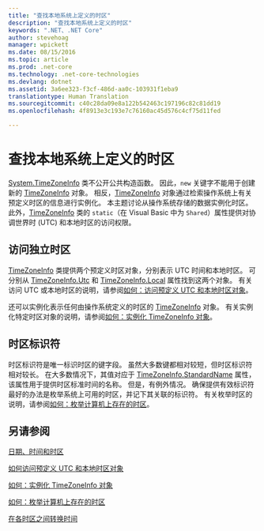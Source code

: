 ```yaml
---
title: "查找本地系统上定义的时区"
description: "查找本地系统上定义的时区"
keywords: ".NET、.NET Core"
author: stevehoag
manager: wpickett
ms.date: 08/15/2016
ms.topic: article
ms.prod: .net-core
ms.technology: .net-core-technologies
ms.devlang: dotnet
ms.assetid: 3a6ee323-f3cf-486d-aa0c-103931f1eba9
translationtype: Human Translation
ms.sourcegitcommit: c40c28da09e8a122b542463c197196c82c81dd19
ms.openlocfilehash: 4f8913e3c193e7c76160ac45d576c4cf75d11fed

---
```


# <a name="finding-the-time-zones-defined-on-a-local-system"></a>查找本地系统上定义的时区

[System.TimeZoneInfo](xref:System.TimeZoneInfo) 类不公开公共构造函数。 因此，`new` 关键字不能用于创建新的 [TimeZoneInfo](xref:System.TimeZoneInfo) 对象。 相反，[TimeZoneInfo](xref:System.TimeZoneInfo) 对象通过检索操作系统上有关预定义时区的信息进行实例化。 本主题讨论从操作系统存储的数据实例化时区。 此外，[TimeZoneInfo](xref:System.TimeZoneInfo) 类的 `static`（在 Visual Basic 中为 `Shared`）属性提供对协调世界时 (UTC) 和本地时区的访问权限。

## <a name="accessing-individual-time-zones"></a>访问独立时区

[TimeZoneInfo](xref:System.TimeZoneInfo) 类提供两个预定义时区对象，分别表示 UTC 时间和本地时区。 可分别从 [TimeZoneInfo.Utc](xref:System.TimeZoneInfo.Utc) 和 [TimeZoneInfo.Local](xref:System.TimeZoneInfo.Local) 属性找到这两个对象。 有关访问 UTC 或本地时区的说明，请参阅[如何：访问预定义 UTC 和本地时区对象](access-utc-and-local.md)。 

还可以实例化表示任何由操作系统定义的时区的 [TimeZoneInfo](xref:System.TimeZoneInfo) 对象。 有关实例化特定时区对象的说明，请参阅[如何：实例化 TimeZoneInfo 对象](instantiate-time-zone-info.md)。

## <a name="time-zone-identifiers"></a>时区标识符

时区标识符是唯一标识时区的键字段。 虽然大多数键都相对较短，但时区标识符相对较长。 在大多数情况下，其值对应于 [TimeZoneInfo.StandardName](xref:System.TimeZoneInfo.StandardName) 属性，该属性用于提供时区标准时间的名称。 但是，有例外情况。 确保提供有效标识符最好的办法是枚举系统上可用的时区，并记下其关联的标识符。 有关枚举时区的说明，请参阅[如何：枚举计算机上存在的时区](enumerate-time-zones.md)。

## <a name="see-also"></a>另请参阅

[日期、时间和时区](index.md)

[如何访问预定义 UTC 和本地时区对象](access-utc-and-local.md)

[如何：实例化 TimeZoneInfo 对象](instantiate-time-zone-info.md)

[如何：枚举计算机上存在的时区](enumerate-time-zones.md)

[在各时区之间转换时间](converting-between-time-zones.md)


<!--HONumber=Nov16_HO1-->


